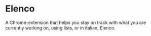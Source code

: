 Elenco
=========

A Chrome-extension that helps you stay on track with what you are currently working on, using lists, or in italian, Elenco.